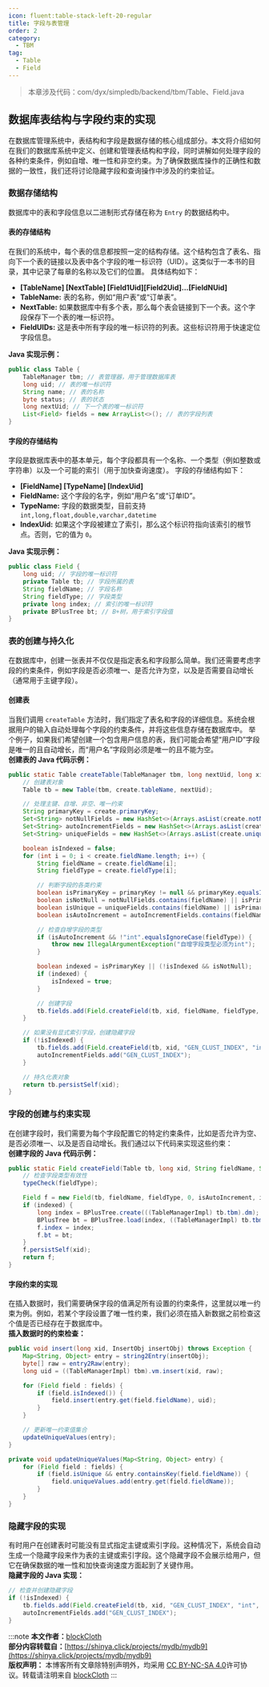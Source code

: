 ```yaml
---
icon: fluent:table-stack-left-20-regular
title: 字段与表管理
order: 2
category:
  - TBM
tag:
  - Table
  - Field
---
```

> 本章涉及代码：com/dyx/simpledb/backend/tbm/Table、Field.java

## 数据库表结构与字段约束的实现

在数据库管理系统中，表结构和字段是数据存储的核心组成部分。本文将介绍如何在我们的数据库系统中定义、创建和管理表结构和字段，同时讲解如何处理字段的各种约束条件，例如自增、唯一性和非空约束。为了确保数据库操作的正确性和数据的一致性，我们还将讨论隐藏字段和查询操作中涉及的约束验证。

### 数据存储结构

数据库中的表和字段信息以二进制形式存储在称为 `Entry` 的数据结构中。

#### 表的存储结构

在我们的系统中，每个表的信息都按照一定的结构存储。这个结构包含了表名、指向下一个表的链接以及表中各个字段的唯一标识符（UID）。这类似于一本书的目录，其中记录了每章的名称以及它们的位置。
具体结构如下：

- **[TableName] [NextTable] [Field1Uid][Field2Uid]...[FieldNUid]**
- **TableName:** 表的名称，例如“用户表”或“订单表”。
- **NextTable:** 如果数据库中有多个表，那么每个表会链接到下一个表。这个字段保存下一个表的唯一标识符。
- **FieldUIDs:** 这是表中所有字段的唯一标识符的列表。这些标识符用于快速定位字段信息。

**Java 实现示例：**

```java
public class Table {
    TableManager tbm; // 表管理器，用于管理数据库表
    long uid; // 表的唯一标识符
    String name; // 表的名称
    byte status; // 表的状态
    long nextUid; // 下一个表的唯一标识符
    List<Field> fields = new ArrayList<>(); // 表的字段列表
}
```

#### 字段的存储结构

字段是数据库表中的基本单元，每个字段都具有一个名称、一个类型（例如整数或字符串）以及一个可能的索引（用于加快查询速度）。
字段的存储结构如下：

- **[FieldName] [TypeName] [IndexUid]**
- **FieldName:** 这个字段的名字，例如“用户名”或“订单ID”。
- **TypeName:** 字段的数据类型，目前支持`int,long,float,double,varchar,datetime`
- **IndexUid:** 如果这个字段被建立了索引，那么这个标识符指向该索引的根节点。否则，它的值为 `0`。

**Java 实现示例：**

```java
public class Field {
    long uid; // 字段的唯一标识符
    private Table tb; // 字段所属的表
    String fieldName; // 字段名称
    String fieldType; // 字段类型
    private long index; // 索引的唯一标识符
    private BPlusTree bt; // B+树，用于索引字段值
}
```

### 表的创建与持久化

在数据库中，创建一张表并不仅仅是指定表名和字段那么简单。我们还需要考虑字段的约束条件，例如字段是否必须唯一、是否允许为空，以及是否需要自动增长（通常用于主键字段）。

#### 创建表

当我们调用 `createTable` 方法时，我们指定了表名和字段的详细信息。系统会根据用户的输入自动处理每个字段的约束条件，并将这些信息存储在数据库中。
举个例子，如果我们希望创建一个包含用户信息的表，我们可能会希望“用户ID”字段是唯一的且自动增长，而“用户名”字段则必须是唯一的且不能为空。  
**创建表的 Java 代码示例：**

```java
public static Table createTable(TableManager tbm, long nextUid, long xid, Create create) throws Exception {
    // 创建表对象
    Table tb = new Table(tbm, create.tableName, nextUid);

    // 处理主键、自增、非空、唯一约束
    String primaryKey = create.primaryKey;
    Set<String> notNullFields = new HashSet<>(Arrays.asList(create.notNull));
    Set<String> autoIncrementFields = new HashSet<>(Arrays.asList(create.autoIncrement));
    Set<String> uniqueFields = new HashSet<>(Arrays.asList(create.unique));

    boolean isIndexed = false;
    for (int i = 0; i < create.fieldName.length; i++) {
        String fieldName = create.fieldName[i];
        String fieldType = create.fieldType[i];

        // 判断字段的各类约束
        boolean isPrimaryKey = primaryKey != null && primaryKey.equalsIgnoreCase(fieldName);
        boolean isNotNull = notNullFields.contains(fieldName) || isPrimaryKey;
        boolean isUnique = uniqueFields.contains(fieldName) || isPrimaryKey;
        boolean isAutoIncrement = autoIncrementFields.contains(fieldName);

        // 检查自增字段的类型
        if (isAutoIncrement && !"int".equalsIgnoreCase(fieldType)) {
            throw new IllegalArgumentException("自增字段类型必须为int");
        }

        boolean indexed = isPrimaryKey || (!isIndexed && isNotNull);
        if (indexed) {
            isIndexed = true;
        }

        // 创建字段
        tb.fields.add(Field.createField(tb, xid, fieldName, fieldType, indexed, isAutoIncrement, isNotNull, isUnique));
    }

    // 如果没有显式索引字段，创建隐藏字段
    if (!isIndexed) {
        tb.fields.add(Field.createField(tb, xid, "GEN_CLUST_INDEX", "int", true, true, true, true));
        autoIncrementFields.add("GEN_CLUST_INDEX");
    }

    // 持久化表对象
    return tb.persistSelf(xid);
}
```

### 字段的创建与约束实现

在创建字段时，我们需要为每个字段配置它的特定约束条件，比如是否允许为空、是否必须唯一、以及是否自动增长。我们通过以下代码来实现这些约束：  
**创建字段的 Java 代码示例：**

```java
public static Field createField(Table tb, long xid, String fieldName, String fieldType, boolean indexed, boolean isAutoIncrement, boolean isNotNull, boolean isUnique) throws Exception {
    // 检查字段类型有效性
    typeCheck(fieldType);

    Field f = new Field(tb, fieldName, fieldType, 0, isAutoIncrement, isNotNull, isUnique);
    if (indexed) {
        long index = BPlusTree.create(((TableManagerImpl) tb.tbm).dm);
        BPlusTree bt = BPlusTree.load(index, ((TableManagerImpl) tb.tbm).dm);
        f.index = index;
        f.bt = bt;
    }
    f.persistSelf(xid);
    return f;
}
```

#### 字段约束的实现

在插入数据时，我们需要确保字段的值满足所有设置的约束条件，这里就以唯一约束为例。例如，若某个字段设置了唯一性约束，我们必须在插入新数据之前检查这个值是否已经存在于数据库中。  
**插入数据时的约束检查：**

```java
public void insert(long xid, InsertObj insertObj) throws Exception {
    Map<String, Object> entry = string2Entry(insertObj);
    byte[] raw = entry2Raw(entry);
    long uid = ((TableManagerImpl) tbm).vm.insert(xid, raw);

    for (Field field : fields) {
        if (field.isIndexed()) {
            field.insert(entry.get(field.fieldName), uid);
        }
    }

    // 更新唯一约束值集合
    updateUniqueValues(entry);
}

private void updateUniqueValues(Map<String, Object> entry) {
    for (Field field : fields) {
        if (field.isUnique && entry.containsKey(field.fieldName)) {
            field.uniqueValues.add(entry.get(field.fieldName));
        }
    }
}
```

### 隐藏字段的实现

有时用户在创建表时可能没有显式指定主键或索引字段。这种情况下，系统会自动生成一个隐藏字段来作为表的主键或索引字段。这个隐藏字段不会展示给用户，但它在确保数据的唯一性和加快查询速度方面起到了关键作用。  
**隐藏字段的 Java 实现：**

```java
// 检查并创建隐藏字段
if (!isIndexed) {
    tb.fields.add(Field.createField(tb, xid, "GEN_CLUST_INDEX", "int", true, true, true, true));
    autoIncrementFields.add("GEN_CLUST_INDEX");
}
```

:::note
**本文作者：**[blockCloth](https://github.com/blockCloth)  
**部分内容转载自：**[https://shinya.click/projects/mydb/mydb9](https://shinya.click/projects/mydb/mydb9)  
**版权声明：** 本博客所有文章除特别声明外，均采用 [CC BY-NC-SA 4.0](https://creativecommons.org/licenses/by/4.0/legalcode.zh-hans)许可协议。转载请注明来自 [blockCloth](https://github.com/blockCloth)
:::